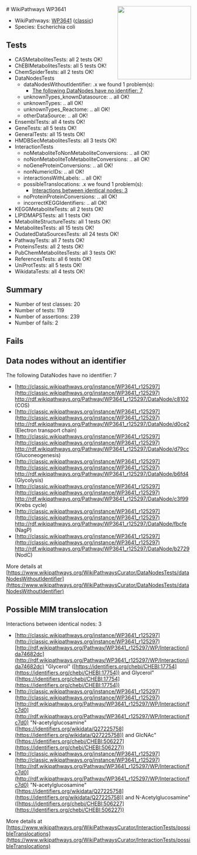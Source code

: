 <img style="float: right; width: 200px" src="https://upload.wikimedia.org/wikipedia/commons/thumb/8/83/Wplogo_with_text_500.png/640px-Wplogo_with_text_500.png" />
# WikiPathways WP3641

* WikiPathways: [WP3641](https://wikipathways.org/pathways/WP3641) ([classic](https://classic.wikipathways.org/instance/WP3641))
* Species: Escherichia coli
## Tests
* CASMetabolitesTests: all 2 tests OK!
* ChEBIMetabolitesTests: all 5 tests OK!
* ChemSpiderTests: all 2 tests OK!
* DataNodesTests
    * dataNodesWithoutIdentifier: .x we found 1 problem(s):
        * [The following DataNodes have no identifier: 7](#d2d32fa6)
    * unknownTypes_knownDatasource: .. all OK!
    * unknownTypes: .. all OK!
    * unknownTypes_Reactome: .. all OK!
    * otherDataSource: .. all OK!
* EnsemblTests: all 4 tests OK!
* GeneTests: all 5 tests OK!
* GeneralTests: all 15 tests OK!
* HMDBSecMetabolitesTests: all 3 tests OK!
* InteractionTests
    * noMetaboliteToNonMetaboliteConversions: .. all OK!
    * noNonMetaboliteToMetaboliteConversions: .. all OK!
    * noGeneProteinConversions: .. all OK!
    * nonNumericIDs: .. all OK!
    * interactionsWithLabels: .. all OK!
    * possibleTranslocations: .x we found 1 problem(s):
        * [Interactions between identical nodes: 3](#1c118208)
    * noProteinProteinConversions: .. all OK!
    * incorrectKEGGIdentifiers: .. all OK!
* KEGGMetaboliteTests: all 2 tests OK!
* LIPIDMAPSTests: all 1 tests OK!
* MetaboliteStructureTests: all 1 tests OK!
* MetabolitesTests: all 15 tests OK!
* OudatedDataSourcesTests: all 24 tests OK!
* PathwayTests: all 7 tests OK!
* ProteinsTests: all 2 tests OK!
* PubChemMetabolitesTests: all 3 tests OK!
* ReferencesTests: all 6 tests OK!
* UniProtTests: all 5 tests OK!
* WikidataTests: all 4 tests OK!


## Summary

* Number of test classes: 20
* Number of tests: 119
* Number of assertions: 239
* Number of fails: 2

## Fails

<a name="d2d32fa6" />

## Data nodes without an identifier

The following DataNodes have no identifier: 7

* [http://classic.wikipathways.org/instance/WP3641_r125297](http://classic.wikipathways.org/instance/WP3641_r125297) http://rdf.wikipathways.org/Pathway/WP3641_r125297/DataNode/c8102 (COS)
* [http://classic.wikipathways.org/instance/WP3641_r125297](http://classic.wikipathways.org/instance/WP3641_r125297) http://rdf.wikipathways.org/Pathway/WP3641_r125297/DataNode/d0ce2 (Electron transport 
chain)
* [http://classic.wikipathways.org/instance/WP3641_r125297](http://classic.wikipathways.org/instance/WP3641_r125297) http://rdf.wikipathways.org/Pathway/WP3641_r125297/DataNode/d79cc (Gluconeogenesis)
* [http://classic.wikipathways.org/instance/WP3641_r125297](http://classic.wikipathways.org/instance/WP3641_r125297) http://rdf.wikipathways.org/Pathway/WP3641_r125297/DataNode/b6fd4 (Glycolysis)
* [http://classic.wikipathways.org/instance/WP3641_r125297](http://classic.wikipathways.org/instance/WP3641_r125297) http://rdf.wikipathways.org/Pathway/WP3641_r125297/DataNode/c3f99 (Krebs cycle)
* [http://classic.wikipathways.org/instance/WP3641_r125297](http://classic.wikipathways.org/instance/WP3641_r125297) http://rdf.wikipathways.org/Pathway/WP3641_r125297/DataNode/fbcfe (NagP)
* [http://classic.wikipathways.org/instance/WP3641_r125297](http://classic.wikipathways.org/instance/WP3641_r125297) http://rdf.wikipathways.org/Pathway/WP3641_r125297/DataNode/b2729 (NodC)


More details at [https://www.wikipathways.org/WikiPathwaysCurator/DataNodesTests/dataNodesWithoutIdentifier](https://www.wikipathways.org/WikiPathwaysCurator/DataNodesTests/dataNodesWithoutIdentifier)

<a name="1c118208" />

## Possible MIM translocation

Interactions between identical nodes: 3

* [http://classic.wikipathways.org/instance/WP3641_r125297](http://classic.wikipathways.org/instance/WP3641_r125297) [http://rdf.wikipathways.org/Pathway/WP3641_r125297/WP/Interaction/ida74682dc](http://rdf.wikipathways.org/Pathway/WP3641_r125297/WP/Interaction/ida74682dc) "Glycerol" ([https://identifiers.org/chebi/CHEBI:17754](https://identifiers.org/chebi/CHEBI:17754)) and 
Glycerol" ([https://identifiers.org/chebi/CHEBI:17754](https://identifiers.org/chebi/CHEBI:17754))
* [http://classic.wikipathways.org/instance/WP3641_r125297](http://classic.wikipathways.org/instance/WP3641_r125297) [http://rdf.wikipathways.org/Pathway/WP3641_r125297/WP/Interaction/fc7d0](http://rdf.wikipathways.org/Pathway/WP3641_r125297/WP/Interaction/fc7d0) "N-acetylglucosamine" ([https://identifiers.org/wikidata/Q27225758](https://identifiers.org/wikidata/Q27225758)) and 
GlcNAc" ([https://identifiers.org/chebi/CHEBI:506227](https://identifiers.org/chebi/CHEBI:506227))
* [http://classic.wikipathways.org/instance/WP3641_r125297](http://classic.wikipathways.org/instance/WP3641_r125297) [http://rdf.wikipathways.org/Pathway/WP3641_r125297/WP/Interaction/fc7d0](http://rdf.wikipathways.org/Pathway/WP3641_r125297/WP/Interaction/fc7d0) "N-acetylglucosamine" ([https://identifiers.org/wikidata/Q27225758](https://identifiers.org/wikidata/Q27225758)) and 
N-Acetylglucosamine" ([https://identifiers.org/chebi/CHEBI:506227](https://identifiers.org/chebi/CHEBI:506227))


More details at [https://www.wikipathways.org/WikiPathwaysCurator/InteractionTests/possibleTranslocations](https://www.wikipathways.org/WikiPathwaysCurator/InteractionTests/possibleTranslocations)

